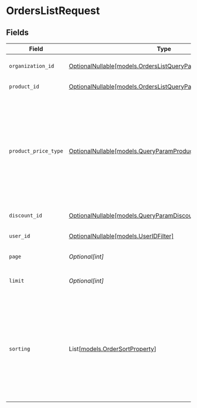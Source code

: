 # OrdersListRequest


## Fields

| Field                                                                                                                                                                                 | Type                                                                                                                                                                                  | Required                                                                                                                                                                              | Description                                                                                                                                                                           |
| ------------------------------------------------------------------------------------------------------------------------------------------------------------------------------------- | ------------------------------------------------------------------------------------------------------------------------------------------------------------------------------------- | ------------------------------------------------------------------------------------------------------------------------------------------------------------------------------------- | ------------------------------------------------------------------------------------------------------------------------------------------------------------------------------------- |
| `organization_id`                                                                                                                                                                     | [OptionalNullable[models.OrdersListQueryParamOrganizationIDFilter]](../models/orderslistqueryparamorganizationidfilter.md)                                                            | :heavy_minus_sign:                                                                                                                                                                    | Filter by organization ID.                                                                                                                                                            |
| `product_id`                                                                                                                                                                          | [OptionalNullable[models.OrdersListQueryParamProductIDFilter]](../models/orderslistqueryparamproductidfilter.md)                                                                      | :heavy_minus_sign:                                                                                                                                                                    | Filter by product ID.                                                                                                                                                                 |
| `product_price_type`                                                                                                                                                                  | [OptionalNullable[models.QueryParamProductPriceTypeFilter]](../models/queryparamproductpricetypefilter.md)                                                                            | :heavy_minus_sign:                                                                                                                                                                    | Filter by product price type. `recurring` will return orders corresponding to subscriptions creations or renewals. `one_time` will return orders corresponding to one-time purchases. |
| `discount_id`                                                                                                                                                                         | [OptionalNullable[models.QueryParamDiscountIDFilter]](../models/queryparamdiscountidfilter.md)                                                                                        | :heavy_minus_sign:                                                                                                                                                                    | Filter by discount ID.                                                                                                                                                                |
| `user_id`                                                                                                                                                                             | [OptionalNullable[models.UserIDFilter]](../models/useridfilter.md)                                                                                                                    | :heavy_minus_sign:                                                                                                                                                                    | Filter by customer's user ID.                                                                                                                                                         |
| `page`                                                                                                                                                                                | *Optional[int]*                                                                                                                                                                       | :heavy_minus_sign:                                                                                                                                                                    | Page number, defaults to 1.                                                                                                                                                           |
| `limit`                                                                                                                                                                               | *Optional[int]*                                                                                                                                                                       | :heavy_minus_sign:                                                                                                                                                                    | Size of a page, defaults to 10. Maximum is 100.                                                                                                                                       |
| `sorting`                                                                                                                                                                             | List[[models.OrderSortProperty](../models/ordersortproperty.md)]                                                                                                                      | :heavy_minus_sign:                                                                                                                                                                    | Sorting criterion. Several criteria can be used simultaneously and will be applied in order. Add a minus sign `-` before the criteria name to sort by descending order.               |